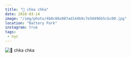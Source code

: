 ```yaml
---
title: "🚁 chka chka"
date: 2016-03-14
image: "/img/photo/4b0c88a987ad144b9c7e50496b5cbc00.jpg"
location: "Battery Park"
instagram: true
tags:
 - nyc
---
```


![🚁 chka chka](/img/photo/4b0c88a987ad144b9c7e50496b5cbc00.jpg)
